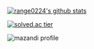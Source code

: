 [![range0224's github stats](https://github-readme-stats.vercel.app/api?username=range0224&show_icons=true&theme=gruvbox)](https://github.com/range0224/github-readme-stats)

[![solved.ac tier](http://mazassumnida.wtf/api/v2/generate_badge?boj=gojib2002)](https://solved.ac/gojib2002)

![mazandi profile](http://mazandi.herokuapp.com/api?handle=gojib2002&theme=warm)
